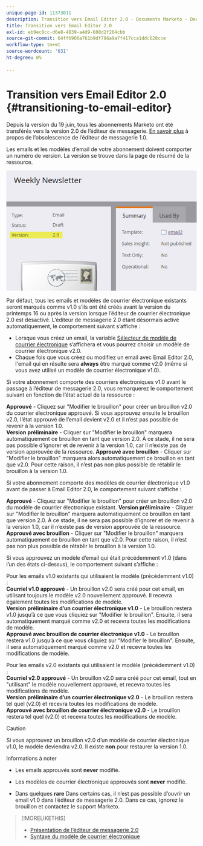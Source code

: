 ```yaml
---
unique-page-id: 11373011
description: Transition vers Email Editor 2.0 - Documents Marketo - Documentation du produit
title: Transition vers Email Editor 2.0
exl-id: eb9ec8cc-d6e8-4839-a4d9-608d2f264cbb
source-git-commit: 64ff6900a761b9df796a9a7f417cca1ddc628cce
workflow-type: tm+mt
source-wordcount: '631'
ht-degree: 0%

---
```


# Transition vers Email Editor 2.0 {#transitioning-to-email-editor}

Depuis la version du 19 juin, tous les abonnements Marketo ont été transférés vers la version 2.0 de l’éditeur de messagerie. [En savoir plus](https://nation.marketo.com/docs/DOC-7038) à propos de l’obsolescence de l’éditeur de messagerie 1.0.

Les emails et les modèles d’email de votre abonnement doivent comporter un numéro de version. La version se trouve dans la page de résumé de la ressource.

![](assets/five-5.png)

Par défaut, tous les emails et modèles de courrier électronique existants seront marqués comme v1.0 s’ils ont été créés avant la version du printemps 16 ou après la version lorsque l’éditeur de courrier électronique 2.0 est désactivé. L’éditeur de messagerie 2.0 étant désormais activé automatiquement, le comportement suivant s’affiche :

* Lorsque vous créez un email, la variable [Sélecteur de modèle de courrier électronique](email-template-picker-overview.md) s’affichera et vous pourrez choisir un modèle de courrier électronique v2.0.
* Chaque fois que vous créez ou modifiez un email avec Email Editor 2.0, l&#39;email qui en résulte sera **always** être marqué comme v2.0 (même si vous avez utilisé un modèle de courrier électronique v1.0).

Si votre abonnement comporte des courriers électroniques v1.0 avant le passage à l’éditeur de messagerie 2.0, vous remarquerez le comportement suivant en fonction de l’état actuel de la ressource :

**Approuvé** - Cliquez sur &quot;Modifier le brouillon&quot; pour créer un brouillon v2.0 du courrier électronique approuvé. Si vous approuvez ensuite le brouillon v2.0, l’état approuvé de l’email devient v2.0 et il n’est pas possible de revenir à la version 1.0.\
**Version préliminaire** - Cliquer sur &quot;Modifier le brouillon&quot; marquera automatiquement ce brouillon en tant que version 2.0. À ce stade, il ne sera pas possible d’ignorer et de revenir à la version 1.0, car il n’existe pas de version approuvée de la ressource.
**Approuvé avec brouillon** - Cliquer sur &quot;Modifier le brouillon&quot; marquera alors automatiquement ce brouillon en tant que v2.0. Pour cette raison, il n’est pas non plus possible de rétablir le brouillon à la version 1.0.

Si votre abonnement comporte des modèles de courrier électronique v1.0 avant de passer à Email Editor 2.0, le comportement suivant s’affiche :

**Approuvé** - Cliquez sur &quot;Modifier le brouillon&quot; pour créer un brouillon v2.0 du modèle de courrier électronique existant.
**Version préliminaire** - Cliquer sur &quot;Modifier le brouillon&quot; marquera automatiquement ce brouillon en tant que version 2.0. À ce stade, il ne sera pas possible d’ignorer et de revenir à la version 1.0, car il n’existe pas de version approuvée de la ressource.
**Approuvé avec brouillon** - Cliquer sur &quot;Modifier le brouillon&quot; marquera automatiquement ce brouillon en tant que v2.0. Pour cette raison, il n’est pas non plus possible de rétablir le brouillon à la version 1.0.

Si vous approuvez un modèle d’email qui était précédemment v1.0 (dans l’un des états ci-dessus), le comportement suivant s’affiche :

Pour les emails v1.0 existants qui utilisaient le modèle (précédemment v1.0) :\
**Courriel v1.0 approuvé** - Un brouillon v2.0 sera créé pour cet email, en utilisant toujours le modèle v2.0 nouvellement approuvé. Il recevra également toutes les modifications de modèle.\
**Version préliminaire d’un courrier électronique v1.0** - Le brouillon restera v1.0 jusqu’à ce que vous cliquiez sur &quot;Modifier le brouillon&quot;. Ensuite, il sera automatiquement marqué comme v2.0 et recevra toutes les modifications de modèle.\
**Approuvé avec brouillon de courrier électronique v1.0** - Le brouillon restera v1.0 jusqu’à ce que vous cliquiez sur &quot;Modifier le brouillon&quot;. Ensuite, il sera automatiquement marqué comme v2.0 et recevra toutes les modifications de modèle.

Pour les emails v2.0 existants qui utilisaient le modèle (précédemment v1.0) :\
**Courriel v2.0 approuvé** - Un brouillon v2.0 sera créé pour cet email, tout en &quot;utilisant&quot; le modèle nouvellement approuvé, et recevra toutes les modifications de modèle.\
**Version préliminaire d’un courrier électronique v2.0** - Le brouillon restera tel quel (v2.0) et recevra toutes les modifications de modèle.\
**Approuvé avec brouillon de courrier électronique v2.0** - Le brouillon restera tel quel (v2.0) et recevra toutes les modifications de modèle.

>[!CAUTION]
>
>Si vous approuvez un brouillon v2.0 d’un modèle de courrier électronique v1.0, le modèle deviendra v2.0. Il existe **non** pour restaurer la version 1.0.

Informations à noter

* Les emails approuvés sont **never** modifié.

* Les modèles de courrier électronique approuvés sont **never** modifié.

* Dans quelques **rare** Dans certains cas, il n’est pas possible d’ouvrir un email v1.0 dans l’éditeur de messagerie 2.0. Dans ce cas, ignorez le brouillon et contactez le support Marketo.

>[!MORELIKETHIS]
>
>* [Présentation de l’éditeur de messagerie 2.0](/help/marketo/product-docs/email-marketing/general/email-editor-2/email-editor-v2-0-overview.md)
>* [Syntaxe du modèle de courrier électronique](/help/marketo/product-docs/email-marketing/general/email-editor-2/email-template-syntax.md)

